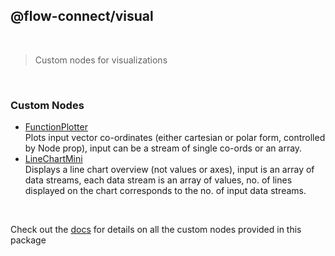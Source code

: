 ## @flow-connect/visual

<br/>

> Custom nodes for visualizations

<br/>

### Custom Nodes

- [FunctionPlotter](https://flow-connect.saurabhagat.me/reference/standard-nodes/visual/function-plotter.html) <br/>
  Plots input vector co-ordinates (either cartesian or polar form, controlled by Node prop), input can be a stream of single co-ords or an array.
- [LineChartMini](https://flow-connect.saurabhagat.me/reference/standard-nodes/visual/line-chart-mini.html) <br/>
  Displays a line chart overview (not values or axes), input is an array of data streams, each data stream is an array of values, no. of lines displayed on the chart corresponds to the no. of input data streams.

<br/>

Check out the [docs](https://flow-connect.saurabhagat.me/reference/standard-nodes/visual.html) for details on all the custom nodes provided in this package
